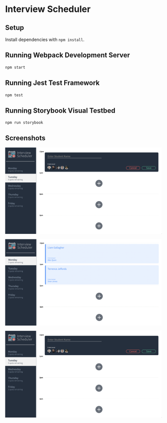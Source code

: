 # Interview Scheduler

## Setup

Install dependencies with `npm install`.

## Running Webpack Development Server

```sh
npm start
```

## Running Jest Test Framework

```sh
npm test
```

## Running Storybook Visual Testbed

```sh
npm run storybook
```

## Screenshots

!["View of form section to book an appointment in an empty time slot"](https://github.com/masinette/scheduler/blob/master/docs/scheduler_book_appointment.png?raw=true)

!["View of booked appointments"](https://github.com/masinette/scheduler/blob/master/docs/scheduler_booked_appointments.png?raw=true)

!["View of empty time slots, before appointments are created and saved"](https://github.com/masinette/scheduler/blob/master/docs/scheduler_book_appointment.png?raw=true)